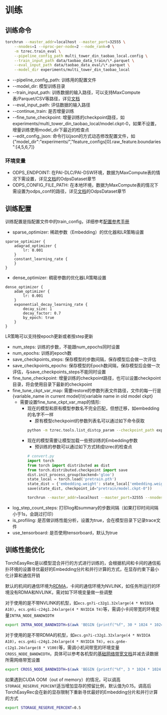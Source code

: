 # 训练

## 训练命令

```bash
torchrun --master_addr=localhost --master_port=32555 \
    --nnodes=1 --nproc-per-node=2 --node_rank=0 \
    -m tzrec.train_eval \
    --pipeline_config_path multi_tower_din_taobao_local.config \
    --train_input_path data/taobao_data_train/\*.parquet \
    --eval_input_path data/taobao_data_eval/\*.parquet \
    --model_dir experiments/multi_tower_din_taobao_local
```

- --pipeline_config_path: 训练用的配置文件
- --model_dir: 模型训练目录
- --train_input_path: 训练数据的输入路径，可以支持MaxCompute表/Parquet/CSV等路径，详见[文档](../feature/data.md)
- --eval_input_path: 评估数据的输入路径
- --continue_train: 是否增量训练
- --fine_tune_checkpoint: 增量训练的checkpoint路径，如experiments/multi_tower_din_taobao_local/model.ckpt-0，如果不设置，增量训练使用model_dir下最近的检查点
- --edit_config_json: 命令行以json的方式动态修改配置文件，如{"model_dir":"experiments/","feature_configs[0].raw_feature.boundaries":[4,5,6,7]}

### 环境变量

- ODPS_ENDPOINT: 在PAI-DLC/PAI-DSW环境，数据为MaxCompute表的情况下需设置，详见[文档](../feature/data.md)的OdpsDataset章节
- ODPS_CONFIG_FILE_PATH: 在本地环境，数据为MaxCompute表的情况下需设置为odps_conf的路径，详见[文档](../feature/data.md)的OdpsDataset章节

## 训练配置

训练配置是指配置文件中的train_config，详细参考[配置参考手册](../reference.md)

- sparse_optimizer: 稀疏参数（Embedding）的优化器和LR策略设置

```
sparse_optimizer {
    adagrad_optimizer {
        lr: 0.001
    }
    constant_learning_rate {
    }
}
```

- dense_optimizer: 稠密参数的优化器LR策略设置

```
dense_optimizer {
    adam_optimizer {
        lr: 0.001
    }
    exponential_decay_learning_rate {
        decay_size: 1
        decay_factor: 0.7
        by_epoch: true
    }
}
```

LR策略可以支持按epoch更新或者按step更新

- num_steps: 训练的步数，不能跟num_epochs同时设置
- num_epochs: 训练的epoch数
- save_checkpoints_steps: 保存模型的步数间隔，保存模型后会做一次评估
- save_checkpoints_epochs: 保存模型的Epoch数间隔，保存模型后会做一次评估，与save_checkpoints_steps不能同时设置
- fine_tune_checkpoint: 增量训练的checkpoint路径，也可以设置checkpoint目录，将会使用目录下最新的checkpoint
- fine_tune_ckpt_var_map: 需要restore的参数列表文件路径，文件的每一行是{variable_name in current model}\\t{variable name in old model ckpt}
  - 需要设置fine_tune_ckpt_var_map的情形:
    - 现在的模型和原有模型参数名不完全匹配，但想迁移，如embedding的名字不一样
      - 原有模型checkpoint的参数列表名可以通过如下命令获取
      ```bash
      python -m tzrec.tools.list_distcp_param --checkpoint_path experiments/multi_tower_din_taobao_local/model.ckpt-0
      ```
    - 现在的模型需要让模型加载一些预训练的Embedding参数
      - 预训练的参数可以通过如下方式转成tzrec的检查点
      ```python
      # convert.py
      import torch
      from torch import distributed as dist
      from torch.distributed.checkpoint import save
      dist.init_process_group(backend='gloo')
      state_local = torch.load('pretrain.pth')
      state_dist = {'embedding.weight': state_local['embedding.weight']}
      save(state_dist, checkpoint_id="pretrain/model.ckpt-0"))
      ```
      ```bash
      torchrun --master_addr=localhost --master_port=32555 --nnodes=1 --nproc-per-node=1 --node_rank=0 convert.py
      ```
- log_step_count_steps: 打印log和summary的步数间隔（如果打印时间间隔小于1s，会跳过打印）
- is_profiling: 是否做训练性能分析，设置为true，会在模型目录下记录trace文件
- use_tensorboard: 是否使用tensorboard，默认为true

## 训练性能优化

TorchEasyRec是以模型混合并行的方式进行训练的，会根据机间和卡间的通信拓扑环境的设置寻优最好的Embedding分片和并行计算的方式，在显存约束下最小化计算和通信开销

默认的机间的通信环境为[RDMA](https://help.aliyun.com/zh/ecs/user-guide/erdma-overview)，卡间的通信环境为NVLINK，如任务所运行的环境没有RDMA和NVLINK，需对如下环境变量做一些调整

对于使用的是不带NVLINK的机型，如`ecs.gn7i-c32g1.32xlarge(4 * NVIDIA A10)`，`ecs.gn6i-c24g1.24xlarge(4 * NVIDIA T4)`等，需调小卡间带宽的环境变量`INTRA_NODE_BANDWIDTH`

```bash
export INTRA_NODE_BANDWIDTH=$(awk 'BEGIN {printf("%f", 30 * 1024 * 1024 * 1024 / 1000)}')
```

对于使用的是不带RDMA的机型，如`ecs.gn7i-c32g1.32xlarge(4 * NVIDIA A10)`，`ecs.gn6i-c24g1.24xlarge(4 * NVIDIA T4)`，`ecs.gn6e-c12g1.24xlarge(8 * V100)`等，需调小机间带宽的环境变量`CROSS_NODE_BANDWIDTH`，具体可以参考各机型的[基础网络带宽文档](https://help.aliyun.com/zh/ecs/user-guide/gpu-accelerated-compute-optimized-and-vgpu-accelerated-instance-families-1)并减去读数据所需网络带宽设置

```bash
export CROSS_NODE_BANDWIDTH=$(awk 'BEGIN {printf("%f", 3 * 1024 * 1024 * 1024 / 1000)}')
```

如果遇到CUDA OOM（out of memory）的情况，可以调高`STORAGE_RESERVE_PERCENT`适当增加显存的预留比例，默认值为0.15。调高后TorchEasyRec会在新的显存限制下重新寻优最好的Embedding分片和并行计算的方式

```bash
export STORAGE_RESERVE_PERCENT=0.5
```
